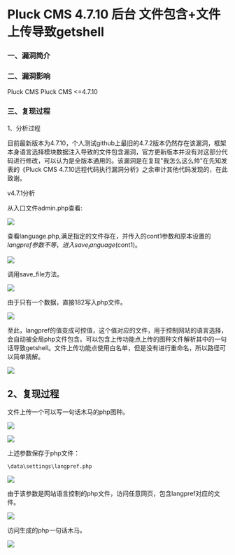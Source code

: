 # Pluck CMS 4.7.10 后台 文件包含+文件上传导致getshell

### 一、漏洞简介

### 二、漏洞影响

Pluck CMS Pluck CMS <=4.7.10

### 三、复现过程

1、分析过程

目前最新版本为4.7.10，个人测试github上最旧的4.7.2版本仍然存在该漏洞，框架本身语言选择模块数据注入导致的文件包含漏洞，官方更新版本并没有对这部分代码进行修改，可以认为是全版本通用的。该漏洞是在复现"我怎么这么帅"在先知发表的《Pluck CMS 4.7.10远程代码执行漏洞分析》之余审计其他代码发现的，在此致谢。

v4.7.1分析

从入口文件admin.php查看:

![](images/15893369048271.png)


查看language.php,满足指定的文件存在，并传入的cont1参数和原本设置的$langpref参数不等，进入save_language($cont1)。

![](images/15893369118158.png)


调用save_file方法。

![](images/15893369175226.png)


由于只有一个数据，直接182写入php文件。

![](images/15893369236144.png)


至此，langpref的值变成可控值，这个值对应的文件，用于控制网站的语言选择，会自动被全局php文件包含。可以包含上传功能点上传的图种文件解析其中的一句话导致getshell。文件上传功能点使用白名单，但是没有进行重命名，所以路径可以简单猜解。

![](images/15893369305967.png)


## 2、复现过程

文件上传一个可以写一句话木马的php图种。

![](images/15893369458107.png)


![](images/15893369490694.png)


上述参数保存于php文件：


```
\data\settings\langpref.php
```

![](images/15893369611892.png)


由于该参数是网站语言控制的php文件，访问任意网页，包含langpref对应的文件。

![](images/15893369675174.png)


访问生成的php一句话木马。

![](images/15893369739631.png)
